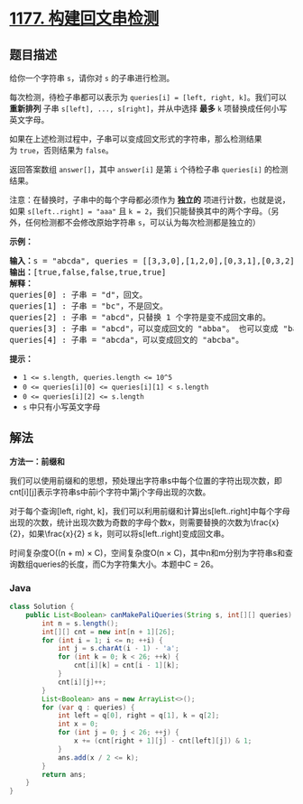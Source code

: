 # [1177. 构建回文串检测](https://leetcode.cn/problems/can-make-palindrome-from-substring)

## 题目描述

<p>给你一个字符串&nbsp;<code>s</code>，请你对&nbsp;<code>s</code>&nbsp;的子串进行检测。</p>

<p>每次检测，待检子串都可以表示为&nbsp;<code>queries[i] = [left, right, k]</code>。我们可以 <strong>重新排列</strong> 子串&nbsp;<code>s[left], ..., s[right]</code>，并从中选择 <strong>最多</strong> <code>k</code>&nbsp;项替换成任何小写英文字母。&nbsp;</p>

<p>如果在上述检测过程中，子串可以变成回文形式的字符串，那么检测结果为&nbsp;<code>true</code>，否则结果为&nbsp;<code>false</code>。</p>

<p>返回答案数组&nbsp;<code>answer[]</code>，其中&nbsp;<code>answer[i]</code>&nbsp;是第&nbsp;<code>i</code>&nbsp;个待检子串&nbsp;<code>queries[i]</code>&nbsp;的检测结果。</p>

<p>注意：在替换时，子串中的每个字母都必须作为 <strong>独立的</strong> 项进行计数，也就是说，如果&nbsp;<code>s[left..right] = &quot;aaa&quot;</code>&nbsp;且&nbsp;<code>k = 2</code>，我们只能替换其中的两个字母。（另外，任何检测都不会修改原始字符串 <code>s</code>，可以认为每次检测都是独立的）</p>

<p><strong>示例：</strong></p>

<pre><strong>输入：</strong>s = &quot;abcda&quot;, queries = [[3,3,0],[1,2,0],[0,3,1],[0,3,2],[0,4,1]]
<strong>输出：</strong>[true,false,false,true,true]
<strong>解释：</strong>
queries[0] : 子串 = &quot;d&quot;，回文。
queries[1] :&nbsp;子串 = &quot;bc&quot;，不是回文。
queries[2] :&nbsp;子串 = &quot;abcd&quot;，只替换 1 个字符是变不成回文串的。
queries[3] :&nbsp;子串 = &quot;abcd&quot;，可以变成回文的 &quot;abba&quot;。 也可以变成 &quot;baab&quot;，先重新排序变成 &quot;bacd&quot;，然后把 &quot;cd&quot; 替换为 &quot;ab&quot;。
queries[4] :&nbsp;子串 = &quot;abcda&quot;，可以变成回文的 &quot;abcba&quot;。
</pre>

<p><strong>提示：</strong></p>

<ul>
	<li><code>1 &lt;= s.length,&nbsp;queries.length&nbsp;&lt;= 10^5</code></li>
	<li><code>0 &lt;= queries[i][0] &lt;= queries[i][1] &lt;&nbsp;s.length</code></li>
	<li><code>0 &lt;= queries[i][2] &lt;= s.length</code></li>
	<li><code>s</code> 中只有小写英文字母</li>
</ul>

## 解法

**方法一：前缀和**

我们可以使用前缀和的思想，预处理出字符串s中每个位置的字符出现次数，即cnt[i][j]表示字符串s中前i个字符中第j个字母出现的次数。

对于每个查询[left, right, k]，我们可以利用前缀和计算出s[left..right]中每个字母出现的次数，统计出现次数为奇数的字母个数x，则需要替换的次数为\frac{x}{2}，如果\frac{x}{2} ≤ k，则可以将s[left..right]变成回文串。

时间复杂度O((n + m) × C)，空间复杂度O(n × C)，其中n和m分别为字符串s和查询数组queries的长度，而C为字符集大小。本题中C = 26。

### **Java**

```java
class Solution {
    public List<Boolean> canMakePaliQueries(String s, int[][] queries) {
        int n = s.length();
        int[][] cnt = new int[n + 1][26];
        for (int i = 1; i <= n; ++i) {
            int j = s.charAt(i - 1) - 'a';
            for (int k = 0; k < 26; ++k) {
                cnt[i][k] = cnt[i - 1][k];
            }
            cnt[i][j]++;
        }
        List<Boolean> ans = new ArrayList<>();
        for (var q : queries) {
            int left = q[0], right = q[1], k = q[2];
            int x = 0;
            for (int j = 0; j < 26; ++j) {
                x += (cnt[right + 1][j] - cnt[left][j]) & 1;
            }
            ans.add(x / 2 <= k);
        }
        return ans;
    }
}
```
